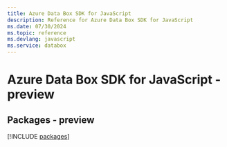 ```yaml
---
title: Azure Data Box SDK for JavaScript
description: Reference for Azure Data Box SDK for JavaScript
ms.date: 07/30/2024
ms.topic: reference
ms.devlang: javascript
ms.service: databox
---
```

# Azure Data Box SDK for JavaScript - preview
## Packages - preview
[!INCLUDE [packages](data-box-index.md)]